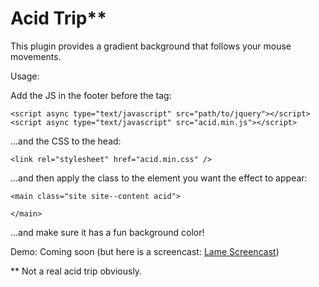 Acid Trip**
===
This plugin provides a gradient background that follows your mouse movements.

Usage:

Add the JS in the footer before the <code></body></code> tag:
```
<script async type="text/javascript" src="path/to/jquery"></script>
<script async type="text/javascript" src="acid.min.js"></script>
```

...and the CSS to the head:
```
<link rel="stylesheet" href="acid.min.css" />
```

...and then apply the class to the element you want the effect to appear:
```
<main class="site site--content acid">

</main>
```

...and make sure it has a fun background color!

Demo:
Coming soon (but here is a screencast: [Lame Screencast](http://via.wade.today/3s2I463Y2U1l))

** Not a real acid trip obviously.
